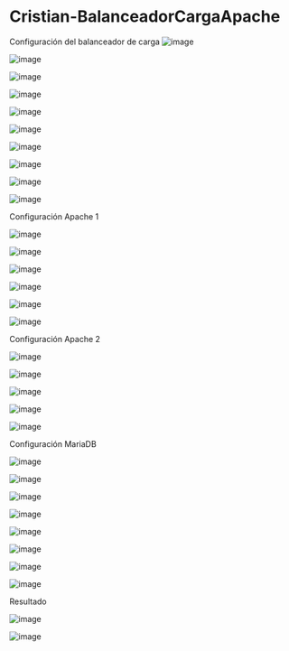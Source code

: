 # Cristian-BalanceadorCargaApache

Configuración del balanceador de carga
![image](https://github.com/colival03/Cristian-BalanceadorCargaApache/assets/146434716/cc6b1fd9-d50b-47f3-b202-8db1b46b4b97)

![image](https://github.com/colival03/Cristian-BalanceadorCargaApache/assets/146434716/4411fe26-1331-47c4-90f1-97e82749d9c5)

![image](https://github.com/colival03/Cristian-BalanceadorCargaApache/assets/146434716/ac721478-a76b-450b-a988-c1d1d503006d)

![image](https://github.com/colival03/Cristian-BalanceadorCargaApache/assets/146434716/3a777008-b32e-42bd-bd56-d1e135b98993)

![image](https://github.com/colival03/Cristian-BalanceadorCargaApache/assets/146434716/8e376885-a9a8-4b70-b500-5f7234504cdd)

![image](https://github.com/colival03/Cristian-BalanceadorCargaApache/assets/146434716/99975931-1e39-42e3-96a4-6d155ca7e1bf)

![image](https://github.com/colival03/Cristian-BalanceadorCargaApache/assets/146434716/80ec8833-3679-435b-aa9e-49285aab2f6f)

![image](https://github.com/colival03/Cristian-BalanceadorCargaApache/assets/146434716/841db77e-8ac8-4042-aab3-0f01e1b5b99c)

![image](https://github.com/colival03/Cristian-BalanceadorCargaApache/assets/146434716/d501c28e-82e4-4c07-9ba6-caf65b0a79d2)

![image](https://github.com/colival03/Cristian-BalanceadorCargaApache/assets/146434716/b247f4d0-d39b-40d0-a9f9-ba137bd8c007)

Configuración Apache 1

![image](https://github.com/colival03/Cristian-BalanceadorCargaApache/assets/146434716/89a57485-0dc4-4e2f-973f-0dbf100a4476)

![image](https://github.com/colival03/Cristian-BalanceadorCargaApache/assets/146434716/5257d64a-1506-4781-aab6-a3041d1d3917)

![image](https://github.com/colival03/Cristian-BalanceadorCargaApache/assets/146434716/9f451ceb-8d5c-4faf-b92b-75005b8890da)

![image](https://github.com/colival03/Cristian-BalanceadorCargaApache/assets/146434716/418b0d6d-bcc4-4041-9de4-db80c81aa542)

![image](https://github.com/colival03/Cristian-BalanceadorCargaApache/assets/146434716/24bdb01d-b9ff-4663-9db9-8f8db9f5a98b)

![image](https://github.com/colival03/Cristian-BalanceadorCargaApache/assets/146434716/4bc582b7-02e2-4cba-a22a-6e6db516059b)

Configuración Apache 2

![image](https://github.com/colival03/Cristian-BalanceadorCargaApache/assets/146434716/b79c766b-e683-4aa5-a105-29157fa33ed8)

![image](https://github.com/colival03/Cristian-BalanceadorCargaApache/assets/146434716/4e7565e6-aa13-40bf-8050-ab4b9e41ebc7)

![image](https://github.com/colival03/Cristian-BalanceadorCargaApache/assets/146434716/985c5237-c481-48c3-8d89-3853fa7aa350)

![image](https://github.com/colival03/Cristian-BalanceadorCargaApache/assets/146434716/025cba70-0e4f-4bcd-b673-553ff6114cd1)

![image](https://github.com/colival03/Cristian-BalanceadorCargaApache/assets/146434716/2eb47554-504f-4999-8233-ecbb7aefd43a)

Configuración MariaDB

![image](https://github.com/colival03/Cristian-BalanceadorCargaApache/assets/146434716/c65e327b-aab3-4534-8754-b692513229af)

![image](https://github.com/colival03/Cristian-BalanceadorCargaApache/assets/146434716/1fe9122a-d272-4ff6-9cff-52e590aa9489)

![image](https://github.com/colival03/Cristian-BalanceadorCargaApache/assets/146434716/13f2b1e6-ba8b-4c39-a36b-158190c12c66)

![image](https://github.com/colival03/Cristian-BalanceadorCargaApache/assets/146434716/ae7088bd-b859-494a-8d06-2d696a68665e)

![image](https://github.com/colival03/Cristian-BalanceadorCargaApache/assets/146434716/a86dc7c5-a67f-4d7d-aa52-3aebb80f704f)

![image](https://github.com/colival03/Cristian-BalanceadorCargaApache/assets/146434716/954a8df6-e7a2-4c43-85a5-9a2400d569f1)

![image](https://github.com/colival03/Cristian-BalanceadorCargaApache/assets/146434716/5592ba90-c98e-4f7d-8766-30c56ac29e2b)

![image](https://github.com/colival03/Cristian-BalanceadorCargaApache/assets/146434716/cb06437f-18b4-4c05-b1d6-041654457f3c)

Resultado 

![image](https://github.com/colival03/Cristian-BalanceadorCargaApache/assets/146434716/d9dcda1b-eff1-46b5-b206-d5b327bbf010)

![image](https://github.com/colival03/Cristian-BalanceadorCargaApache/assets/146434716/a841c8ee-68e2-4eb6-92dc-db1223345d68)
